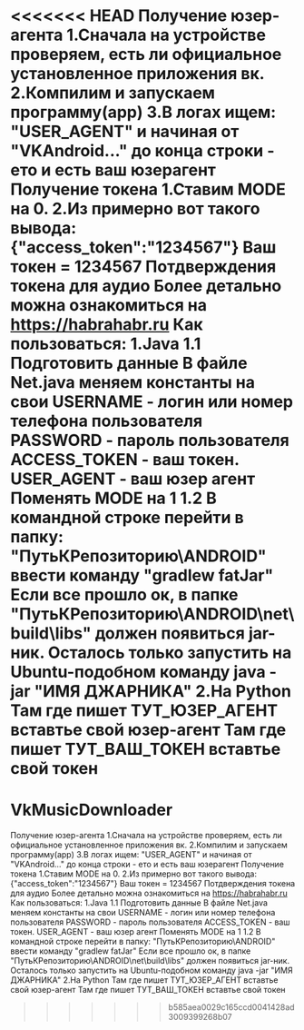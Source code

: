 <<<<<<< HEAD
Получение юзер-агента 
1.Сначала на устройстве проверяем, есть ли официальное установленное приложения вк.
2.Компилим и запускаем программу(app)
3.В логах ищем: "USER_AGENT" и начиная от "VKAndroid..." до конца строки - ето и есть ваш юзерагент 
Получение токена 
1.Ставим MODE на 0. 
2.Из примерно вот такого вывода: {"access_token":"1234567"} Ваш токен = 1234567 
Потдверждения токена для аудио Более детально можна ознакомиться на https://habrahabr.ru 
Как пользоваться: 
1.Java 
1.1 Подготовить данные 
В файле Net.java меняем константы на свои 
USERNAME - логин или номер телефона пользователя 
PASSWORD - пароль пользователя 
ACCESS_TOKEN - ваш токен. 
USER_AGENT - ваш юзер агент 
Поменять MODE на 1 
1.2 В командной строке перейти в папку: "ПутьКРепозиторию\ANDROID" 
ввести команду "gradlew fatJar" 
Если все прошло ок, в папке "ПутьКРепозиторию\ANDROID\net\build\libs" должен появиться jar-ник. 
Осталось только запустить на Ubuntu-подобном команду java -jar "ИМЯ ДЖАРНИКА" 
2.На Python Там где пишет ТУТ_ЮЗЕР_АГЕНТ вставтье свой юзер-агент Там где пишет ТУТ_ВАШ_ТОКЕН вставтье свой токен
=======
# VkMusicDownloader
Получение юзер-агента
1.Сначала на устройстве проверяем, есть ли официальное установленное приложения вк.
2.Компилим и запускаем программу(app) 
3.В логах ищем: "USER_AGENT" и начиная от "VKAndroid..." до конца строки - ето и есть ваш юзерагент
Получение токена
1.Ставим MODE на 0.
2.Из примерно вот такого вывода:
{"access_token":"1234567"}
Ваш токен = 1234567
Потдверждения токена для аудио 
Более детально можна ознакомиться на https://habrahabr.ru
Как пользоваться:
1.Java
1.1 Подготовить данные
В файле Net.java меняем константы на свои
USERNAME - логин или номер телефона пользователя
PASSWORD - пароль пользователя
ACCESS_TOKEN - ваш токен.
USER_AGENT - ваш юзер агент
Поменять MODE на 1
1.2 
В командной строке перейти в папку: "ПутьКРепозиторию\ANDROID\"
ввести команду "gradlew fatJar"
Если все прошло ок, в папке "ПутьКРепозиторию\ANDROID\net\build\libs\" должен появиться jar-ник.
Осталось только запустить на Ubuntu-подобном команду
java -jar "ИМЯ ДЖАРНИКА"
2.На Python 
Там где пишет ТУТ_ЮЗЕР_АГЕНТ вставтье свой юзер-агент
Там где пишет ТУТ_ВАШ_ТОКЕН вставтье свой токен
>>>>>>> b585aea0029c165ccd0041428ad3009399268b07
